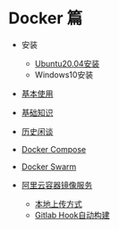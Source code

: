 # Docker 篇

* 安装
  + [Ubuntu20.04安装](../../Linux/Ubuntu/20.04/软件安装/安装Docker.md)
  + Windows10安装
* [基本使用](基本使用/README.md)
* [基础知识](基础知识/README.md)
* [历史闲谈](历史闲谈/README.md)

* [Docker Compose](Compose/README.md)
* [Docker Swarm](Swarm/README.md)

* [阿里云容器镜像服务](阿里云容器镜像服务/README.md)
  + [本地上传方式](阿里云容器镜像服务/本地上传方式.md)
  + [Gitlab Hook自动构建](阿里云容器镜像服务/gitlab_hook自动构建.md)
